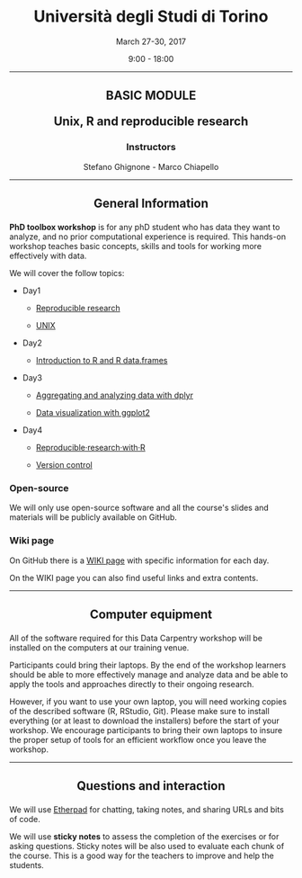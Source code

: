 <center><h1>Università degli Studi di Torino</h1>
<p>March 27-30, 2017</p>
<p>9:00 - 18:00</p>
</center>

---

<center>
<h2><p>BASIC MODULE</p>
<p>Unix, R and reproducible research</p></h2>
<h3>Instructors</h3>
<p>Stefano Ghignone - Marco Chiapello</p>
</center>

---

<center><h2><p>General Information</p></h2></center>


**PhD toolbox workshop** is for any phD student who has data they want to analyze, and no prior computational experience is required. This hands-on workshop teaches basic concepts, skills and tools for working more effectively with data.

We will cover  the follow topics:

- Day1

	-  [Reproducible research](https://github.com/mchiapello/2017_PhD_Toolbox_course/raw/master/Presentations/Day1/RR_theory.pdf)

	-  [UNIX]()

- Day2

	-  [Introduction to R and R data.frames](https://github.com/mchiapello/2017_PhD_Toolbox_course/raw/master/Presentations/Day2/R_intro.pdf)

- Day3

	-  [Aggregating and analyzing data with dplyr](https://github.com/mchiapello/2017_PhD_Toolbox_course/raw/master/Presentations/Day3/R_dplyr.pdf)

	-  [Data visualization with ggplot2](https://github.com/mchiapello/2017_PhD_Toolbox_course/raw/master/Presentations/Day3/R_ggplot2.pdf)

- Day4

	-  [Reproducible·research·with·R](https://github.com/mchiapello/2017_PhD_Toolbox_course/raw/master/Presentations/Day4/reproducibleResearch/RR_practical.pdf)

	-  [Version control](https://gitpitch.com/mchiapello/2017_PhD_Toolbox_course/master?grs=github&t=white&p=Presentations%2FDay4%2FversionControl%2F)


### Open-source

We will only use open-source software and all the course's slides and materials will be publicly available on GitHub.

### Wiki page

On GitHub there is a [WIKI page](https://github.com/mchiapello/2017_PhD_Toolbox_course/wiki) with specific information for each day.

On the WIKI page you can also find useful links and extra contents.

---

<center><h2><p>Computer equipment</p></h2></center>

All of the software required for this Data Carpentry workshop will be installed on the computers at our training venue.

Participants could bring their laptops. By the end of the workshop learners should be able to more effectively manage and analyze data and be able to apply the tools and approaches directly to their ongoing research.

However, if you want to use your own laptop, you will need working copies of the described software (R, RStudio, Git). Please make sure to install everything (or at least to download the installers) before the start of your workshop. We encourage participants to bring their own laptops to insure the proper setup of tools for an efficient workflow once you leave the workshop.

---

<center><h2><p>Questions and interaction</p></h2></center>

We will use [Etherpad](https://public.etherpad-mozilla.org/p/PhD_Toolbox_2017) for chatting, taking notes, and sharing URLs and bits of code.

We will use **sticky notes** to assess the completion of the exercises or for asking questions. Sticky notes will be also used to evaluate each chunk of the course. This is a good way for the teachers to improve and help the students.
